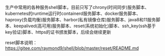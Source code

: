生产中常用的各种服务shell脚本，目前只写了chrony(时间同步)服务脚本、kubernetes的runtime运行时containerd服务脚本、docker服务脚本、haproxy(负载均衡)服务脚本、harbor(私有镜像仓库)服务脚本、java8和11服务脚本、keepalived(高可用)服务脚本、reset(系统初始化)脚本、ssh_key(ssh基于key验证)脚本、https的证书颁发脚本，后续会继续更新

reset脚本说明：https://gitee.com/raymond9/shell/blob/master/reset/README.md
